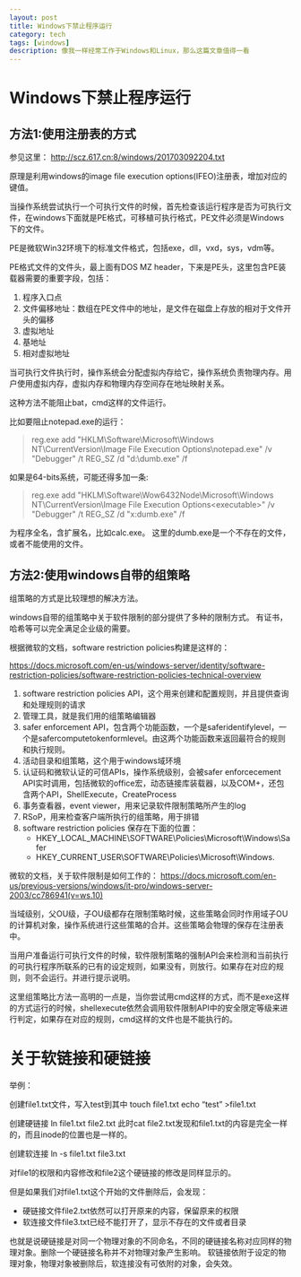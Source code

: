 ```yaml
---
layout: post
title: Windows下禁止程序运行
category: tech
tags: [windows]
description: 像我一样经常工作于Windows和Linux，那么这篇文章值得一看
---
```


# Windows下禁止程序运行


## 方法1:使用注册表的方式

参见这里：
http://scz.617.cn:8/windows/201703092204.txt

原理是利用windows的image file execution options(IFEO)注册表，增加对应的键值。

当操作系统尝试执行一个可执行文件的时候，首先检查该运行程序是否为可执行文件，在windows下面就是PE格式，可移植可执行格式，PE文件必须是Windows下的文件。

PE是微软Win32环境下的标准文件格式，包括exe，dll，vxd，sys，vdm等。

PE格式文件的文件头，最上面有DOS MZ header，下来是PE头，这里包含PE装载器需要的重要字段，包括：

1. 程序入口点
2. 文件偏移地址：数组在PE文件中的地址，是文件在磁盘上存放的相对于文件开头的偏移
3. 虚拟地址
4. 基地址
5. 相对虚拟地址

当可执行文件执行时，操作系统会分配虚拟内存给它，操作系统负责物理内存。用户使用虚拟内存，虚拟内存和物理内存空间存在地址映射关系。


这种方法不能阻止bat，cmd这样的文件运行。

比如要阻止notepad.exe的运行：

> reg.exe add "HKLM\Software\Microsoft\Windows NT\CurrentVersion\Image File Execution Options\notepad.exe" /v "Debugger" /t REG_SZ /d "d:\dumb.exe" /f

 如果是64-bits系统，可能还得多加一条:

> reg.exe add "HKLM\Software\Wow6432Node\Microsoft\Windows NT\CurrentVersion\Image File Execution Options\<executable>" /v "Debugger" /t REG_SZ /d "x:dumb.exe" /f

<executable>为程序全名，含扩展名，比如calc.exe。
这里的dumb.exe是一个不存在的文件，或者不能使用的文件。

## 方法2:使用windows自带的组策略

组策略的方式是比较理想的解决方法。

windows自带的组策略中关于软件限制的部分提供了多种的限制方式。
有证书，哈希等可以完全满足企业级的需要。

根据微软的文档，software restriction policies构建是这样的：

https://docs.microsoft.com/en-us/windows-server/identity/software-restriction-policies/software-restriction-policies-technical-overview

1. software restriction policies API，这个用来创建和配置规则，并且提供查询和处理规则的请求
2. 管理工具，就是我们用的组策略编辑器
3. safer enforcement API，包含两个功能函数，一个是saferidentifylevel，一个是safercomputetokenformlevel。由这两个功能函数来返回最符合的规则和执行规则。
4. 活动目录和组策略，这个用于windows域环境
5. 认证码和微软认证的可信APIs，操作系统级别，会被safer enforcecement API实时调用，包括微软的office宏，动态链接库装载器，以及COM+，还包含两个API，ShellExecute，CreateProcess
6. 事务查看器，event viewer，用来记录软件限制策略所产生的log
7. RSoP，用来检查客户端所执行的组策略，用于排错
8. software restriction policies 保存在下面的位置：
   - HKEY_LOCAL_MACHINE\SOFTWARE\Policies\Microsoft\Windows\Safer
   - HKEY_CURRENT_USER\SOFTWARE\Policies\Microsoft\Windows.


微软的文档，关于软件限制是如何工作的：
https://docs.microsoft.com/en-us/previous-versions/windows/it-pro/windows-server-2003/cc786941(v=ws.10)

当域级别，父OU级，子OU级都存在限制策略时候，这些策略会同时作用域子OU的计算机对象，操作系统进行这些策略的合并。这些策略会物理的保存在注册表中。

当用户准备运行可执行文件的时候，软件限制策略的强制API会来检测和当前执行的可执行程序所联系的已有的设定规则，如果没有，则放行。如果存在对应的规则，则不会运行。并进行提示说明。

这里组策略比方法一高明的一点是，当你尝试用cmd这样的方式，而不是exe这样的方式运行的时候，shellexecute依然会调用软件限制API中的安全限定等级来进行判定，如果存在对应的规则，cmd这样的文件也是不能执行的。


# 关于软链接和硬链接

举例：

创建file1.txt文件，写入test到其中
touch file1.txt
echo “test” >file1.txt

创建硬链接
ln file1.txt file2.txt
此时cat file2.txt发现和file1.txt的内容是完全一样的，而且inode的位置也是一样的。

创建软连接
ln -s file1.txt file3.txt

对file1的权限和内容修改和file2这个硬链接的修改是同样显示的。

但是如果我们对file1.txt这个开始的文件删除后，会发现：
- 硬链接文件file2.txt依然可以打开原来的内容，保留原来的权限
- 软连接文件file3.txt已经不能打开了，显示不存在的文件或者目录

也就是说硬链接是对同一个物理对象的不同命名，不同的硬链接名称对应同样的物理对象。删除一个硬链接名称并不对物理对象产生影响。
软链接依附于设定的物理对象，物理对象被删除后，软连接没有可依附的对象，会失效。
